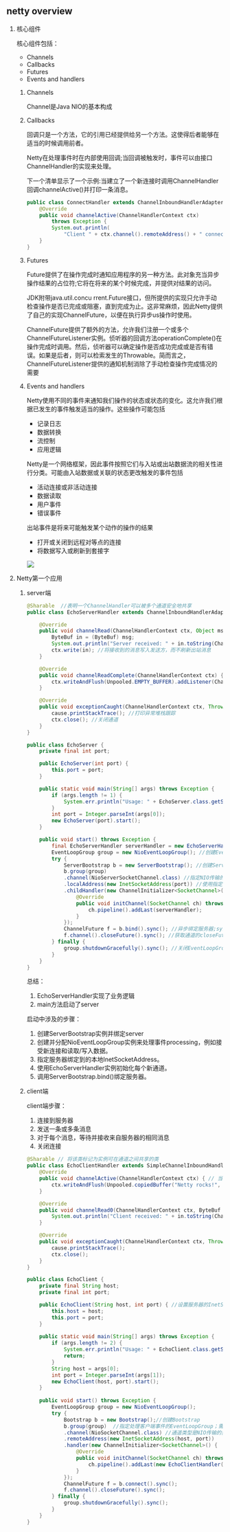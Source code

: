 ## netty overview

1. 核心组件

    核心组件包括：
    * Channels
    * Callbacks
    * Futures
    * Events and handlers

    1. Channels

        Channel是Java NIO的基本构成

    2. Callbacks

        回调只是一个方法，它的引用已经提供给另一个方法。这使得后者能够在适当的时候调用前者。

        Netty在处理事件时在内部使用回调;当回调被触发时，事件可以由接口ChannelHandler的实现来处理。

        下一个清单显示了一个示例:当建立了一个新连接时调用ChannelHandler回调channelActive()并打印一条消息。

        ```java
        public class ConnectHandler extends ChannelInboundHandlerAdapter {
            @Override
            public void channelActive(ChannelHandlerContext ctx)
                throws Exception {                                      
                System.out.println(
                    "Client " + ctx.channel().remoteAddress() + " connected");
            }
        }
        ```

    3. Futures

        Future提供了在操作完成时通知应用程序的另一种方法。此对象充当异步操作结果的占位符;它将在将来的某个时候完成，并提供对结果的访问。

        JDK附带java.util.concu rrent.Future接口，但所提供的实现只允许手动检查操作是否已完成或阻塞，直到完成为止。这非常麻烦，因此Netty提供了自己的实现ChannelFuture，以便在执行异步us操作时使用。

        ChannelFuture提供了额外的方法，允许我们注册一个或多个ChannelFutureListener实例。侦听器的回调方法operationComplete()在操作完成时调用。然后，侦听器可以确定操作是否成功完成或是否有错误。如果是后者，则可以检索发生的Throwable。简而言之，ChannelFutureListener提供的通知机制消除了手动检查操作完成情况的需要

    4. Events and handlers

        Netty使用不同的事件来通知我们操作的状态或状态的变化。这允许我们根据已发生的事件触发适当的操作。这些操作可能包括

        * 记录日志
        * 数据转换
        * 流控制
        * 应用逻辑

        Netty是一个网络框架，因此事件按照它们与入站或出站数据流的相关性进行分类。可能由入站数据或关联的状态更改触发的事件包括

        * 活动连接或非活动连接
        * 数据读取
        * 用户事件
        * 错误事件

        出站事件是将来可能触发某个动作的操作的结果

        * 打开或关闭到远程对等点的连接
        * 将数据写入或刷新到套接字

        ![](netty/netty-overview-core-component.png)

2. Netty第一个应用

    1. server端

        ```java
        @Sharable  //表明一个ChannelHandler可以被多个通道安全地共享
        public class EchoServerHandler extends ChannelInboundHandlerAdapter {

            @Override
            public void channelRead(ChannelHandlerContext ctx, Object msg) {
                ByteBuf in = (ByteBuf) msg;
                System.out.println("Server received: " + in.toString(CharsetUtil.UTF_8)); //将消息记录到控制台
                ctx.write(in); //将接收到的消息写入发送方，而不刷新出站消息
            }

            @Override
            public void channelReadComplete(ChannelHandlerContext ctx) {
                ctx.writeAndFlush(Unpooled.EMPTY_BUFFER).addListener(ChannelFutureListener.CLOSE); //将挂起的消息刷新到远程对等端并关闭通道
            }

            @Override
            public void exceptionCaught(ChannelHandlerContext ctx, Throwable cause) {
                cause.printStackTrace(); //打印异常堆栈跟踪
                ctx.close(); //关闭通道
            }
        }
        ```

        ```java
        public class EchoServer {
            private final int port;

            public EchoServer(int port) {
                this.port = port;
            }

            public static void main(String[] args) throws Exception {
                if (args.length != 1) {
                    System.err.println("Usage: " + EchoServer.class.getSimpleName() + " <port>");
                }
                int port = Integer.parseInt(args[0]);
                new EchoServer(port).start();
            }

            public void start() throws Exception {
                final EchoServerHandler serverHandler = new EchoServerHandler();
                EventLoopGroup group = new NioEventLoopGroup(); //创建EventLoopGroup
                try {
                    ServerBootstrap b = new ServerBootstrap(); //创建ServerBootstrap
                    b.group(group)
                    .channel(NioServerSocketChannel.class) //指定NIO传输的使用Channel
                    .localAddress(new InetSocketAddress(port)) //使用指定的端口设置套接字地址
                    .childHandler(new ChannelInitializer<SocketChannel>() { //增加了一个EchoServerHandler到通道的ChannelPipeline
                        @Override
                        public void initChannel(SocketChannel ch) throws Exception {
                            ch.pipeline().addLast(serverHandler);
                        }
                    });
                    ChannelFuture f = b.bind().sync(); //异步绑定服务器;sync()等待绑定完成。
                    f.channel().closeFuture().sync(); //获取通道的closeFuture并阻塞当前线程，直到它完成为止
                } finally {
                    group.shutdownGracefully().sync(); //关闭EventLoopGroup，释放所有资源
                }
            }
        }
        ```

        总结：
        1. EchoServerHandler实现了业务逻辑
        2. main方法启动了server

        启动中涉及的步骤：
        1. 创建ServerBootstrap实例并绑定server
        2. 创建并分配NioEventLoopGroup实例来处理事件processing，例如接受新连接和读取/写入数据。
        3. 指定服务器绑定到的本地InetSocketAddress。
        4. 使用EchoServerHandler实例初始化每个新通道。
        5. 调用ServerBootstrap.bind()绑定服务器。

    2. client端

        client端步骤：
        1. 连接到服务器
        2. 发送一条或多条消息
        3. 对于每个消息，等待并接收来自服务器的相同消息
        4. 关闭连接

        ```java
        @Sharable // 将该类标记为实例可在通道之间共享的类
        public class EchoClientHandler extends SimpleChannelInboundHandler<ByteBuf> {
            @Override
            public void channelActive(ChannelHandlerContext ctx) { // 当通知通道处于活动状态时，发送一条消息
                ctx.writeAndFlush(Unpooled.copiedBuffer("Netty rocks!", CharsetUtil.UTF_8));
            }

            @Override
            public void channelRead0(ChannelHandlerContext ctx, ByteBuf in) { // 记录接收到的消息的转储
                System.out.println("Client received: " + in.toString(CharsetUtil.UTF_8));
            }

            @Override
            public void exceptionCaught(ChannelHandlerContext ctx, Throwable cause) { // 在异常情况下，记录错误并关闭通道
                cause.printStackTrace();
                ctx.close();
            }
        }
        ```

        ```java
        public class EchoClient {
            private final String host;
            private final int port;

            public EchoClient(String host, int port) { //设置服务器的InetSocketAddress
                this.host = host;
                this.port = port;
            }
            
            public static void main(String[] args) throws Exception {
                if (args.length != 2) {
                    System.err.println("Usage: " + EchoClient.class.getSimpleName() + " <host> <port>");
                    return;
                }
                String host = args[0];
                int port = Integer.parseInt(args[1]);
                new EchoClient(host, port).start();
            }
            
            public void start() throws Exception {
                EventLoopGroup group = new NioEventLoopGroup();
                try {
                    Bootstrap b = new Bootstrap();//创建Bootstrap
                    b.group(group)	//指定处理客户端事件的EventLoopGroup；需要实现NIO。
                    .channel(NioSocketChannel.class) //通道类型是NIO传输的类型
                    .remoteAddress(new InetSocketAddress(host, port))
                    .handler(new ChannelInitializer<SocketChannel>() {	//在创建通道时向管道添加EchoClientHandler
                        @Override
                        public void initChannel(SocketChannel ch) throws Exception {
                            ch.pipeline().addLast(new EchoClientHandler());
                        }
                    });
                    ChannelFuture f = b.connect().sync();
                    f.channel().closeFuture().sync();
                } finally {
                    group.shutdownGracefully().sync();
                }
            }
        }
        ```